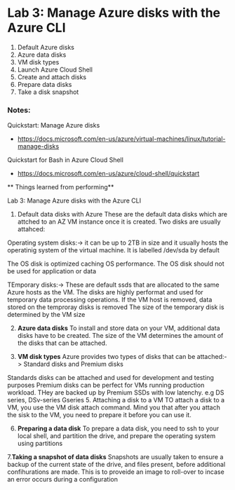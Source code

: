 # Lab 3: Manage Azure disks with the Azure CLI

1. Default Azure disks
2. Azure data disks
3. VM disk types
4. Launch Azure Cloud Shell
5. Create and attach disks
6. Prepare data disks
7. Take a disk snapshot

### Notes:

Quickstart: Manage Azure disks
* https://docs.microsoft.com/en-us/azure/virtual-machines/linux/tutorial-manage-disks

Quickstart for Bash in Azure Cloud Shell
* https://docs.microsoft.com/en-us/azure/cloud-shell/quickstart

**
Things learned from performing** 

Lab 3: Manage Azure disks with the Azure CLI
1. Default data disks with Azure
These are the default data disks which are attched to an AZ VM instance once it is created. Two disks are usually attahced:

Operating system disks:-> it can be up to 2TB in size and it usually hosts the operatinig system of the virtual machine.
It is labelled /dev/sda by default

The OS disk is optimized caching OS performance. The OS disk should not be used for application or data

TEmporary disks:-> These are default ssds that are allocated to the same Azure hosts as the VM. The disks are highly performat and used for temporary data processing operations.
If the VM host is removed, data stored on the temproray disks is removed
The size of the temporary disk is determined by the VM size

2. **Azure data disks**
To install and store data on your VM, additional data disks have to be created. The size of the VM determines the amount of the disks that can be attached.

3. **VM disk types**
Azure provides two types of disks that can be attached:-> Standard disks and Premium disks

Standards disks can be attached and used for development and testing purposes
Premium disks can be perfect for VMs running production workload. THey are backed up by Premium SSDs with low latenchy. e.g DS series, DSv-series Gseries
5. Attaching a disk to a VM
TO attach a disk to a VM, you use the VM disk attach command. Mind you that after you attach the sisk to the VM, you need to prepare it before you can use it.

6. **Preparing a data disk**
To prepare a data disk, you need to ssh to your local shell, and partition the drive, and prepare the operating system using partitions

7.**Taking a snapshot of data disks**
Snapshots are usually taken to ensure a backup of the current state of the drive, and files present, before additional confihurations are made. This is to proveide an image to roll-over to incase an error occurs during a configuration
